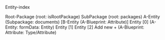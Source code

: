 Entity-index

Root-Package (root: isRootPackage)
    SubPackage (root: packages)
        A-Entity (Subpackage: documents)
            [B-Entity (A-Blueprint: Attribute)]
                Entity [0] (A-Entity: formData: Entity)
                Entity [1]
                Entity [2]
                Add new + (A-Blueprint: Attribute: Type/Attribute)
